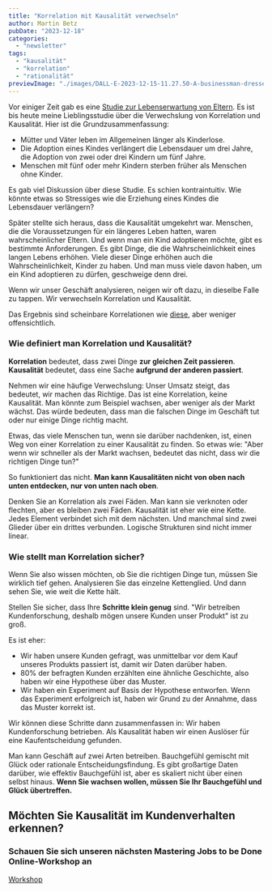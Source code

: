 ```yaml
---
title: "Korrelation mit Kausalität verwechseln"
author: Martin Betz
pubDate: "2023-12-18"
categories:
  - "newsletter"
tags:
  - "kausalität"
  - "korrelation"
  - "rationalität"
previewImage: "./images/DALL·E-2023-12-15-11.27.50-A-businessman-dressed-in-a-sleek-suit-stands-in-the-center-of-the-image-looking-amazed-with-wide-eyes-and-a-slightly-open-mouth.-Around-him-numero.png"
---
```


Vor einiger Zeit gab es eine [Studie zur Lebenserwartung von Eltern](https://www.mpg.de/14064449/children-influence-parents-life-expectancy). Es ist bis heute meine Lieblingsstudie über die Verwechslung von Korrelation und Kausalität. Hier ist die Grundzusammenfassung:

- Mütter und Väter leben im Allgemeinen länger als Kinderlose.
- Die Adoption eines Kindes verlängert die Lebensdauer um drei Jahre, die Adoption von zwei oder drei Kindern um fünf Jahre.
- Menschen mit fünf oder mehr Kindern sterben früher als Menschen ohne Kinder.

Es gab viel Diskussion über diese Studie. Es schien kontraintuitiv. Wie könnte etwas so Stressiges wie die Erziehung eines Kindes die Lebensdauer verlängern?

Später stellte sich heraus, dass die Kausalität umgekehrt war. Menschen, die die Voraussetzungen für ein längeres Leben hatten, waren wahrscheinlicher Eltern. Und wenn man ein Kind adoptieren möchte, gibt es bestimmte Anforderungen. Es gibt Dinge, die die Wahrscheinlichkeit eines langen Lebens erhöhen. Viele dieser Dinge erhöhen auch die Wahrscheinlichkeit, Kinder zu haben. Und man muss viele davon haben, um ein Kind adoptieren zu dürfen, geschweige denn drei.

Wenn wir unser Geschäft analysieren, neigen wir oft dazu, in dieselbe Falle zu tappen. Wir verwechseln Korrelation und Kausalität.

Das Ergebnis sind scheinbare Korrelationen wie [diese](https://www.tylervigen.com/spurious-correlations), aber weniger offensichtlich.

### Wie definiert man Korrelation und Kausalität?

**Korrelation** bedeutet, dass zwei Dinge **zur gleichen Zeit passieren**. **Kausalität** bedeutet, dass eine Sache **aufgrund der anderen passiert**.

Nehmen wir eine häufige Verwechslung:
Unser Umsatz steigt, das bedeutet, wir machen das Richtige. Das ist eine Korrelation, keine Kausalität. Man könnte zum Beispiel wachsen, aber weniger als der Markt wächst. Das würde bedeuten, dass man die falschen Dinge im Geschäft tut oder nur einige Dinge richtig macht.

Etwas, das viele Menschen tun, wenn sie darüber nachdenken, ist, einen Weg von einer Korrelation zu einer Kausalität zu finden. So etwas wie: "Aber wenn wir schneller als der Markt wachsen, bedeutet das nicht, dass wir die richtigen Dinge tun?"

So funktioniert das nicht. **Man kann Kausalitäten nicht von oben nach unten entdecken, nur von unten nach oben**.

Denken Sie an Korrelation als zwei Fäden. Man kann sie verknoten oder flechten, aber es bleiben zwei Fäden. Kausalität ist eher wie eine Kette. Jedes Element verbindet sich mit dem nächsten. Und manchmal sind zwei Glieder über ein drittes verbunden. Logische Strukturen sind nicht immer linear.

### Wie stellt man Korrelation sicher?

Wenn Sie also wissen möchten, ob Sie die richtigen Dinge tun, müssen Sie wirklich tief gehen. Analysieren Sie das einzelne Kettenglied. Und dann sehen Sie, wie weit die Kette hält.

Stellen Sie sicher, dass Ihre **Schritte klein genug** sind. "Wir betreiben Kundenforschung, deshalb mögen unsere Kunden unser Produkt" ist zu groß.

Es ist eher:

- Wir haben unsere Kunden gefragt, was unmittelbar vor dem Kauf unseres Produkts passiert ist, damit wir Daten darüber haben.
- 80% der befragten Kunden erzählten eine ähnliche Geschichte, also haben wir eine Hypothese über das Muster.
- Wir haben ein Experiment auf Basis der Hypothese entworfen. Wenn das Experiment erfolgreich ist, haben wir Grund zu der Annahme, dass das Muster korrekt ist.

Wir können diese Schritte dann zusammenfassen in: Wir haben Kundenforschung betrieben. Als Kausalität haben wir einen Auslöser für eine Kaufentscheidung gefunden.

Man kann Geschäft auf zwei Arten betreiben. Bauchgefühl gemischt mit Glück oder rationale Entscheidungsfindung. Es gibt großartige Daten darüber, wie effektiv Bauchgefühl ist, aber es skaliert nicht über einen selbst hinaus. **Wenn Sie wachsen wollen, müssen Sie Ihr Bauchgefühl und Glück übertreffen.**

## Möchten Sie Kausalität im Kundenverhalten erkennen?

### Schauen Sie sich unseren nächsten Mastering Jobs to be Done Online-Workshop an

[Workshop](/services/mastering-jobs-to-be-done-online-workshop/)